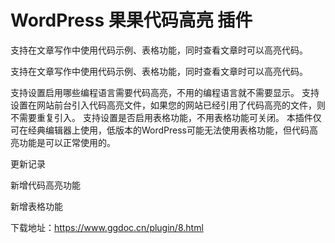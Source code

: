# WordPress 果果代码高亮 插件
支持在文章写作中使用代码示例、表格功能，同时查看文章时可以高亮代码。

支持在文章写作中使用代码示例、表格功能，同时查看文章时可以高亮代码。

支持设置启用哪些编程语言需要代码高亮，不用的编程语言就不需要显示。
支持设置在网站前台引入代码高亮文件，如果您的网站已经引用了代码高亮的文件，则不需要重复引入。
支持设置是否启用表格功能，不用表格功能可关闭。
本插件仅可在经典编辑器上使用，低版本的WordPress可能无法使用表格功能，但代码高亮功能是可以正常使用的。

更新记录

新增代码高亮功能

新增表格功能

下载地址：https://www.ggdoc.cn/plugin/8.html
